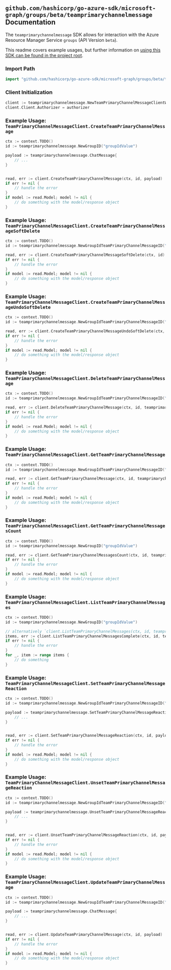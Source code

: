 
## `github.com/hashicorp/go-azure-sdk/microsoft-graph/groups/beta/teamprimarychannelmessage` Documentation

The `teamprimarychannelmessage` SDK allows for interaction with the Azure Resource Manager Service `groups` (API Version `beta`).

This readme covers example usages, but further information on [using this SDK can be found in the project root](https://github.com/hashicorp/go-azure-sdk/tree/main/docs).

### Import Path

```go
import "github.com/hashicorp/go-azure-sdk/microsoft-graph/groups/beta/teamprimarychannelmessage"
```


### Client Initialization

```go
client := teamprimarychannelmessage.NewTeamPrimaryChannelMessageClientWithBaseURI("https://management.azure.com")
client.Client.Authorizer = authorizer
```


### Example Usage: `TeamPrimaryChannelMessageClient.CreateTeamPrimaryChannelMessage`

```go
ctx := context.TODO()
id := teamprimarychannelmessage.NewGroupID("groupIdValue")

payload := teamprimarychannelmessage.ChatMessage{
	// ...
}


read, err := client.CreateTeamPrimaryChannelMessage(ctx, id, payload)
if err != nil {
	// handle the error
}
if model := read.Model; model != nil {
	// do something with the model/response object
}
```


### Example Usage: `TeamPrimaryChannelMessageClient.CreateTeamPrimaryChannelMessageSoftDelete`

```go
ctx := context.TODO()
id := teamprimarychannelmessage.NewGroupIdTeamPrimaryChannelMessageID("groupIdValue", "chatMessageIdValue")

read, err := client.CreateTeamPrimaryChannelMessageSoftDelete(ctx, id)
if err != nil {
	// handle the error
}
if model := read.Model; model != nil {
	// do something with the model/response object
}
```


### Example Usage: `TeamPrimaryChannelMessageClient.CreateTeamPrimaryChannelMessageUndoSoftDelete`

```go
ctx := context.TODO()
id := teamprimarychannelmessage.NewGroupIdTeamPrimaryChannelMessageID("groupIdValue", "chatMessageIdValue")

read, err := client.CreateTeamPrimaryChannelMessageUndoSoftDelete(ctx, id)
if err != nil {
	// handle the error
}
if model := read.Model; model != nil {
	// do something with the model/response object
}
```


### Example Usage: `TeamPrimaryChannelMessageClient.DeleteTeamPrimaryChannelMessage`

```go
ctx := context.TODO()
id := teamprimarychannelmessage.NewGroupIdTeamPrimaryChannelMessageID("groupIdValue", "chatMessageIdValue")

read, err := client.DeleteTeamPrimaryChannelMessage(ctx, id, teamprimarychannelmessage.DefaultDeleteTeamPrimaryChannelMessageOperationOptions())
if err != nil {
	// handle the error
}
if model := read.Model; model != nil {
	// do something with the model/response object
}
```


### Example Usage: `TeamPrimaryChannelMessageClient.GetTeamPrimaryChannelMessage`

```go
ctx := context.TODO()
id := teamprimarychannelmessage.NewGroupIdTeamPrimaryChannelMessageID("groupIdValue", "chatMessageIdValue")

read, err := client.GetTeamPrimaryChannelMessage(ctx, id, teamprimarychannelmessage.DefaultGetTeamPrimaryChannelMessageOperationOptions())
if err != nil {
	// handle the error
}
if model := read.Model; model != nil {
	// do something with the model/response object
}
```


### Example Usage: `TeamPrimaryChannelMessageClient.GetTeamPrimaryChannelMessagesCount`

```go
ctx := context.TODO()
id := teamprimarychannelmessage.NewGroupID("groupIdValue")

read, err := client.GetTeamPrimaryChannelMessagesCount(ctx, id, teamprimarychannelmessage.DefaultGetTeamPrimaryChannelMessagesCountOperationOptions())
if err != nil {
	// handle the error
}
if model := read.Model; model != nil {
	// do something with the model/response object
}
```


### Example Usage: `TeamPrimaryChannelMessageClient.ListTeamPrimaryChannelMessages`

```go
ctx := context.TODO()
id := teamprimarychannelmessage.NewGroupID("groupIdValue")

// alternatively `client.ListTeamPrimaryChannelMessages(ctx, id, teamprimarychannelmessage.DefaultListTeamPrimaryChannelMessagesOperationOptions())` can be used to do batched pagination
items, err := client.ListTeamPrimaryChannelMessagesComplete(ctx, id, teamprimarychannelmessage.DefaultListTeamPrimaryChannelMessagesOperationOptions())
if err != nil {
	// handle the error
}
for _, item := range items {
	// do something
}
```


### Example Usage: `TeamPrimaryChannelMessageClient.SetTeamPrimaryChannelMessageReaction`

```go
ctx := context.TODO()
id := teamprimarychannelmessage.NewGroupIdTeamPrimaryChannelMessageID("groupIdValue", "chatMessageIdValue")

payload := teamprimarychannelmessage.SetTeamPrimaryChannelMessageReactionRequest{
	// ...
}


read, err := client.SetTeamPrimaryChannelMessageReaction(ctx, id, payload)
if err != nil {
	// handle the error
}
if model := read.Model; model != nil {
	// do something with the model/response object
}
```


### Example Usage: `TeamPrimaryChannelMessageClient.UnsetTeamPrimaryChannelMessageReaction`

```go
ctx := context.TODO()
id := teamprimarychannelmessage.NewGroupIdTeamPrimaryChannelMessageID("groupIdValue", "chatMessageIdValue")

payload := teamprimarychannelmessage.UnsetTeamPrimaryChannelMessageReactionRequest{
	// ...
}


read, err := client.UnsetTeamPrimaryChannelMessageReaction(ctx, id, payload)
if err != nil {
	// handle the error
}
if model := read.Model; model != nil {
	// do something with the model/response object
}
```


### Example Usage: `TeamPrimaryChannelMessageClient.UpdateTeamPrimaryChannelMessage`

```go
ctx := context.TODO()
id := teamprimarychannelmessage.NewGroupIdTeamPrimaryChannelMessageID("groupIdValue", "chatMessageIdValue")

payload := teamprimarychannelmessage.ChatMessage{
	// ...
}


read, err := client.UpdateTeamPrimaryChannelMessage(ctx, id, payload)
if err != nil {
	// handle the error
}
if model := read.Model; model != nil {
	// do something with the model/response object
}
```
